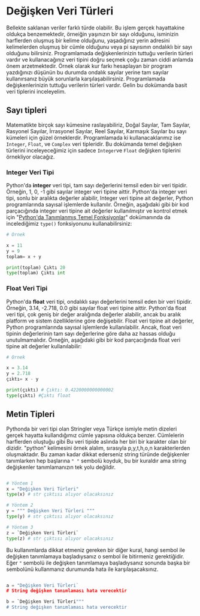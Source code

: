# Değişken Veri Türleri

Bellekte saklanan veriler farklı türde olabilir. Bu işlem gerçek hayattakine oldukça benzemektedir, örneiğin yaşınızın bir sayı olduğunu, isminizin harflerden oluşmuş bir kelime olduğunu, yaşadığınız yerin adresini kelimelerden oluşmuş bir cümle olduğunu veya pi sayısının ondalıklı bir sayı olduğunu bilirsiniz. Programlamada değişkenlerinizin tuttuğu verilerin türleri vardır ve kullanacağınız veri tipini doğru seçmek çoğu zaman ciddi anlamda önem arzetmektedir. Örnek olarak kur farkı hesaplayan bir program yazdığınızı düşünün bu durumda ondalık sayılar yerine tam sayılar kullanırsanız büyük sorunlarla karşılaşabilirsiniz. Programlamada değişkenlerinizin tuttuğu verilerin türleri vardır. Gelin bu dokümanda basit veri tiplerini inceleyelim.

## Sayı tipleri

Matematikte birçok sayı kümesine raslayabiliriz, Doğal Sayılar, Tam Sayılar, Rasyonel Sayılar, İrrasyonel Sayılar, Reel Sayılar, Karmaşık Sayılar bu sayı kümeleri için güzel örneklerdir. Programlamada ki kullanacaklarımız ise `Integer`, `Float`, ve `Complex` veri tipleridir. Bu dokümanda temel değişken türlerini inceleyeceğimiz için sadece `Integer`ve `Float` değişken tiplerini örnekliyor olacağız.

### Integer Veri Tipi

Python'da **integer** veri tipi, tam sayı değerlerini temsil eden bir veri tipidir. Örneğin, 1, 0, -1 gibi sayılar integer veri tipine aittir. Python'da integer veri tipi, sonlu bir aralıkta değerler alabilir, Integer veri tipine ait değerler, Python programlarında sayısal işlemlerde kullanılır. Örneğin, aşağıdaki gibi bir kod parçacığında integer veri tipine ait değerler kullanılmıştır ve kontrol etmek için "[Python'da Tanımlanmış Temel Fonksiyonlar](https://github.com/serkanalc/PythonFundamentals/blob/main/Mod%C3%BCl%202:%20Temel%20Python%20Objeleri/Part%201.2:%20Python'da%20Tan%C4%B1mlanm%C4%B1%C5%9F%20Temel%20Fonksiyonlar.md)" dokümanında da incelediğimiz `type()` fonksiyonunu kullanabilirsiniz:

```python
# Örnek

x = 11
y = 9
toplam= x + y

print(toplam) Çıktı 20
type(toplam) Çıktı int
```

### Float Veri Tipi

Python'da **float** veri tipi, ondalıklı sayı değerlerini temsil eden bir veri tipidir. Örneğin, 3.14, -2.718, 0.0 gibi sayılar float veri tipine aittir. Python'da float veri tipi, çok geniş bir değer aralığında değerler alabilir, ancak bu aralık platform ve sistem özelliklerine göre değişebilir. Float veri tipine ait değerler, Python programlarında sayısal işlemlerde kullanılabilir. Ancak, float veri tipinin değerlerinin tam sayı değerlerine göre daha az hassas olduğu unutulmamalıdır. Örneğin, aşağıdaki gibi bir kod parçacığında float veri tipine ait değerler kullanılabilir:

```python
# Örnek

x = 3.14
y = 2.718
çıktı= x - y

print(çıktı) # Çıktı: 0.4220000000000002
type(çıktı) #Çıktı float
```

## Metin Tipleri

Pythonda bir veri tipi olan Stringler veya Türkçe ismiyle metin dizeleri gerçek hayatta kullandığımız cümle yapısına oldukça benzer. Cümlelerin harflerden oluştuğu gibi Bu veri tipide  aslında her biri bir karakter olan bir dizidir. "python" kelimesini örnek alalım, sırasıyla p,y,t,h,o,n karakterlerden oluşmaktadır. Bu zaman kadar dikkat ederseniz string türünde değişkenler tanımlarken hep başlarına `" "` sembolü koyduk, bu bir kuraldır ama string değişkenler tanımlamanızın tek yolu değildir.

```python

# Yöntem 1
x = "Değişken Veri Türleri"
type(x) # str çıktısı alıyor olacaksınız

# Yöntem 2
y = """ Değişken Veri Türleri """
type(y) # str çıktısı alıyor olacaksınız

# Yöntem 3
z = `Değişken Veri Türleri`
type(z) # str çıktısı alıyor olacaksınız


```

Bu kullanımlarda dikkat etmeniz gereken bir diğer kural, hangi sembol ile değişken tanımlamaya başladıysanız o sembol ile bitirmeniz gerektiğidir. Eğer `"` sembolü ile değişken tanımlamaya başladıysanız sonunda başka bir sembolünü kullanmanız durumunda hata ile karşılaşacaksınız.

```python

a = "Değişken Veri Türleri`
# String değişken tanımlaması hata verecektir

b = `Değişken Veri Türleri"""
# String değişken tanımlaması hata verecektir

```
